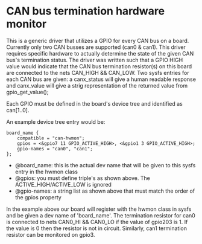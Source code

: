 # CAN bus termination hardware monitor

This is a generic driver that utilizes a GPIO for every CAN bus on a board. Currently
only two CAN busses are supported (can0 & can1). This driver requires specific hardware
to actually determine the state of the given CAN bus's termination status. The driver
was written such that a GPIO HIGH value would indicate that the CAN bus termination 
resistor(s) on this board are connected to the nets CAN_HIGH && CAN_LOW. Two sysfs
entries for each CAN bus are given: a canx_status will give a human readable response
and canx_value will give a strig representation of the returned value from gpio_get_value(); 

Each GPIO must be defined in the board's device tree and identified as can[1..0]. 

An example device tree entry would be:

    board_name {
        compatible = "can-hwmon";
        gpios = <&gpio7 11 GPIO_ACTIVE_HIGH>, <&gpio1 3 GPIO_ACTIVE_HIGH>;
        gpio-names = "can0", "can1";
    }; 

* @board_name: this is the actual dev name that will be given to this sysfs entry in the hwmon class
* @gpios: you must define triple's as shown above. The ACTIVE_HIGH/ACTIVE_LOW is ignored
* @gpio-names: a string list as shown above that must match the order of the gpios property


In the example above our board will register with the hwmon class in sysfs and be given 
a dev name of 'board_name'. The termination resistor for can0 is connected to nets 
CAN0_HI && CAN0_LO if the value of gpio203 is 1. If the value is 0 then the resistor is
not in circuit. Similarly, can1 termination resistor can be monitored on gpio3.
